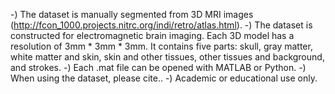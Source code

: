 -) The dataset is manually segmented from 3D MRI images (http://fcon_1000.projects.nitrc.org/indi/retro/atlas.html).
-) The dataset is constructed for electromagnetic brain imaging. Each 3D model has a resolution of 3mm * 3mm * 3mm. 
   It contains five parts: skull, gray matter, white matter and skin, skin and other tissues,  other tissues and background, and strokes.
-) Each .mat file can be opened with MATLAB or Python.
-) When using the dataset, please cite..
-) Academic or educational use only.
